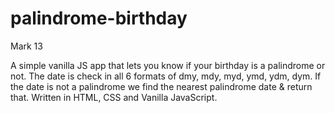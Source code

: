 # palindrome-birthday

Mark 13

A simple vanilla JS app that lets you know if your birthday is a palindrome or not.
The date is check in all 6 formats of dmy, mdy, myd, ymd, ydm, dym.
If the date is not a palindrome we find the nearest palindrome date & return that.
Written in HTML, CSS and Vanilla JavaScript.
